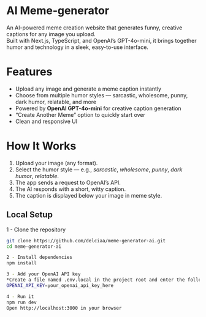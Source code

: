 # AI Meme-generator
An AI-powered meme creation website that generates funny, creative captions for any image you upload.  
Built with Next.js, TypeScript, and OpenAI’s GPT-4o-mini, it brings together humor and technology in a sleek, easy-to-use interface.


# Features

-  Upload any image and generate a meme caption instantly  
-  Choose from multiple humor styles — sarcastic, wholesome, punny, dark humor, relatable, and more  
-  Powered by **OpenAI GPT-4o-mini** for creative caption generation  
-  “Create Another Meme” option to quickly start over  
-  Clean and responsive UI

# How It Works

1. Upload your image (any format).  
2. Select the humor style — e.g., *sarcastic*, *wholesome*, *punny*, *dark humor*, *relatable*.  
3. The app sends a request to OpenAI’s API.  
4. The AI responds with a short, witty caption.  
5. The caption is displayed below your image in meme style.

##  Local Setup

1 - Clone the repository
```bash
git clone https://github.com/delciaa/meme-generator-ai.git
cd meme-generator-ai

2 - Install dependencies
npm install

3 - Add your OpenAI API key
*Create a file named .env.local in the project root and enter the following:
OPENAI_API_KEY=your_openai_api_key_here

4 - Run it
npm run dev
Open http://localhost:3000 in your browser
